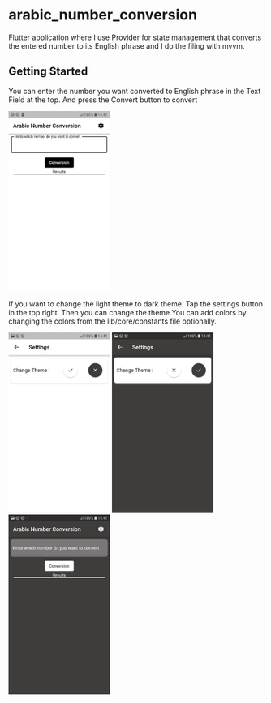 # arabic_number_conversion

Flutter application where I use Provider for state management that converts the entered number to its English phrase and I do the filing with mvvm.

## Getting Started

You can enter the number you want converted to English phrase in the Text Field at the top. 
And press the Convert button to convert

<p float="left">
  <img src="assets/1.jpg" width="200" >
</p>

If you want to change the light theme to dark theme. Tap the settings button in the top right. Then you can change the theme
You can add colors by changing the colors from the lib/core/constants file optionally.

<p float="left">
  <img src="assets/2.jpg" width="200" >
  <img src="assets/3.jpg" width="200" >
  <img src="assets/4.jpg" width="200" >
</p>